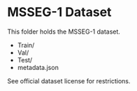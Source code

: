 # MSSEG-1 Dataset

This folder holds the MSSEG-1 dataset.

- Train/
- Val/
- Test/
- metadata.json

See official dataset license for restrictions.

